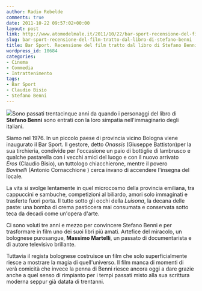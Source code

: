 ```yaml
---
author: Radio Rebelde
comments: true
date: 2011-10-22 09:57:02+00:00
layout: post
link: http://www.atomodelmale.it/2011/10/22/bar-sport-recensione-del-film-tratto-dal-libro-di-stefano-benni/
slug: bar-sport-recensione-del-film-tratto-dal-libro-di-stefano-benni
title: Bar Sport. Recensione del film tratto dal libro di Stefano Benni.
wordpress_id: 10684
categories:
- Cinema
- Commedia
- Intrattenimento
tags:
- Bar Sport
- Claudio Bisio
- Stefano Benni
---
```


[![](http://www.atomodelmale.it/wp-content/uploads/2011/10/bar-sport-300x167.jpg)](http://www.atomodelmale.it/wp-content/uploads/2011/10/bar-sport.jpg)Sono passati trentacinque anni da quando i personaggi del libro di **Stefano Benni** sono entrati con la loro simpatia nell'immaginario degli italiani.

Siamo nel 1976. In un piccolo paese di provincia vicino Bologna viene inaugurato il Bar Sport. Il gestore, detto _Onassis_ (Giuseppe Battiston)per la sua tirchieria, condivide per l'occasione un paio di bottiglie di lambrusco e qualche pastarella con i vecchi amici del luogo e con il nuovo arrivato _Eros_ (Claudio Bisio), un tuttologo chiacchierone, mentre il povero _Bovinelli_ (Antonio Cornacchione ) cerca invano di accendere l'insegna del locale.

La vita si svolge lentamente in quel microcosmo della provincia emiliana, tra cappuccini e sambuche, competizioni al biliardo, amori solo immaginati e trasferte fuori porta. Il tutto sotto gli occhi della _Luisona_, la decana delle paste: una bomba di crema pasticcera mai consumata e conservata sotto teca da decadi come un'opera d'arte.


Ci sono voluti tre anni e mezzo per convincere Stefano Benni e per trasformare in film uno dei suoi libri più amati. Artefice del miracolo, un bolognese purosangue, **Massimo Martelli**, un passato di documentarista e di autore televisivo brillante.

Tuttavia il regista bolognese costruisce un film che solo superficialmente riesce a mostrare la magia di quell'universo. Il film manca di momenti di verà comicità che invece la penna di Benni riesce ancora oggi a dare grazie anche a quel senso di rimpianto per i tempi passati misto alla sua scrittura moderna seppur già datata di trentanni.

